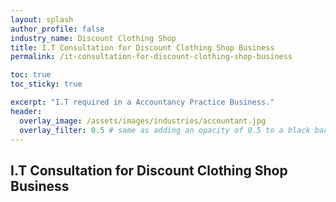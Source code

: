 ```yaml
---
layout: splash 
author_profile: false 
industry_name: Discount Clothing Shop
title: I.T Consultation for Discount Clothing Shop Business
permalink: /it-consultation-for-discount-clothing-shop-business

toc: true
toc_sticky: true

excerpt: "I.T required in a Accountancy Practice Business."
header:
  overlay_image: /assets/images/industries/accountant.jpg
  overlay_filter: 0.5 # same as adding an opacity of 0.5 to a black background
---
```


## I.T Consultation for Discount Clothing Shop Business